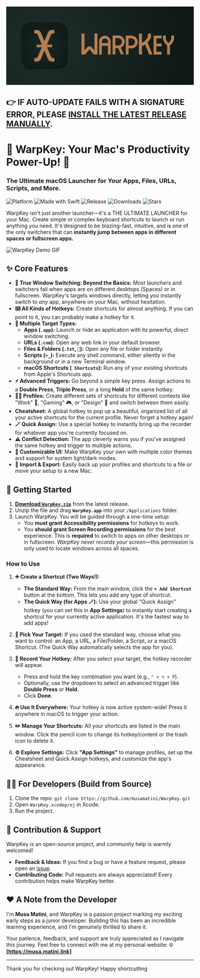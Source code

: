 ![Banner](https://github.com/musamatini/WarpKey/blob/main/banner.png)

## 👉 **IF AUTO-UPDATE FAILS WITH A SIGNATURE ERROR, PLEASE [INSTALL THE LATEST RELEASE MANUALLY](https://github.com/musamatini/WarpKey/releases/latest).**

# 🎉 WarpKey: Your Mac's Productivity Power-Up! 🚀

### The Ultimate macOS Launcher for Your Apps, Files, URLs, Scripts, and More.

![Platform](https://img.shields.io/badge/macOS-000000?style=flat-square&logo=apple&logoColor=white)
![Made with Swift](https://img.shields.io/badge/Made%20with-Swift-F05138?style=flat-square&logo=Swift&logoColor=white)
![Release](https://img.shields.io/github/v/release/musamatini/WarpKey?style=flat-square&logo=github&color=blue)
![Downloads](https://img.shields.io/github/downloads/musamatini/WarpKey/total?style=flat-square&logo=arrow-down-circle&color=brightgreen)
![Stars](https://img.shields.io/github/stars/musamatini/WarpKey?style=flat-square&logo=star&color=gold)

WarpKey isn't just another launcher—it's a THE ULTIMATE LAUNCHER for your Mac. Create simple or complex keyboard shortcuts to launch or run anything you need. It's designed to be blazing-fast, intuitive, and is one of the only switchers that can **instantly jump between apps in different spaces or fullscreen apps.**

![WarpKey Demo GIF](WarpKey.gif)

## ✨ Core Features

*   **🚀 True Window Switching: Beyond the Basics:** Most launchers and switchers fail when apps are on different desktops (Spaces) or in fullscreen. WarpKey's targets windows directly, letting you instantly switch to *any* app, anywhere on your Mac, without hesitation.
*   **⌨️ All Kinds of Hotkeys:** Create shortcuts for almost anything. If you can point to it, you can probably make a hotkey for it.
*   **🎯 Multiple Target Types:**
    *   **Apps (`.app`):** Launch or hide an application with its powerful, direct window switching.
    *   **URLs (`.com`):** Open any web link in your default browser.
    *   **Files & Folders (`.txt`, `📁`):** Open any file or folder instantly.
    *   **Scripts (`>_`):** Execute any shell command, either silently in the background or in a new Terminal window.
    *   **macOS Shortcuts (` Shortcuts`):** Run any of your existing shortcuts from Apple's Shortcuts app.
*   **⚡️ Advanced Triggers:** Go beyond a simple key press. Assign actions to a **Double Press**, **Triple Press**, or a long **Hold** of the same hotkey.
*   **🧑‍💻 Profiles:** Create different sets of shortcuts for different contexts like "Work" 👔, "Gaming" 🎮, or "Design" 🎨 and switch between them easily.
*   **Cheatsheet:** A global hotkey to pop up a beautiful, organized list of all your active shortcuts for the current profile. Never forget a hotkey again!
*   **🪄 Quick Assign:** Use a special hotkey to instantly bring up the recorder for whatever app you're currently focused on.
*   **⚠️ Conflict Detection:** The app cleverly warns you if you've assigned the same hotkey and trigger to multiple actions.
*   **🎨 Customizable UI:** Make WarpKey your own with multiple color themes and support for system light/dark modes.
*   **🔄 Import & Export:** Easily back up your profiles and shortcuts to a file or move your setup to a new Mac.

## 🚀 Getting Started

1.  **[Download `WarpKey.zip`](https://github.com/musamatini/WarpKey/releases/latest)** from the latest release.
2.  Unzip the file and drag **`WarpKey.app`** into your `/Applications` folder.
3.  Launch WarpKey. You will be guided through a one-time setup:
    *   You **must grant Accessibility permissions** for hotkeys to work.
    *   You **should grant Screen Recording permissions** for the best experience. This is **required** to switch to apps on other desktops or in fullscreen. *WarpKey never records your screen*—this permission is only used to locate windows across all spaces.

### How to Use

1.  **➕ Create a Shortcut (Two Ways!):**
    *   **The Standard Way:** From the main window, click the **`+ Add Shortcut`** button at the bottom. This lets you add any type of shortcut.
    *   **The Quick Way (for Apps 🪄):** Use your global "Quick Assign" hotkey (you can set this in **App Settings**) to instantly start creating a shortcut for your currently active application. It's the fastest way to add apps!

2.  **🎯 Pick Your Target:** If you used the standard way, choose what you want to control: an App, a URL, a File/Folder, a Script, or a macOS Shortcut. (The Quick Way automatically selects the app for you).

3.  **🎤 Record Your Hotkey:** After you select your target, the hotkey recorder will appear.
    *   Press and hold the key combination you want (e.g., `⌃ + ⌥ + P`).
    *   Optionally, use the dropdown to select an advanced trigger like **Double Press** or **Hold**.
    *   Click **Done**.

4.  **🔥 Use It Everywhere:** Your hotkey is now active system-wide! Press it anywhere in macOS to trigger your action.

5.  **✏️ Manage Your Shortcuts:** All your shortcuts are listed in the main window. Click the pencil icon to change its hotkey/content or the trash icon to delete it.

6.  **⚙️ Explore Settings:** Click **"App Settings"** to manage profiles, set up the Cheatsheet and Quick Assign hotkeys, and customize the app's appearance.

## 👨‍💻 For Developers (Build from Source)

1.  Clone the repo: `git clone https://github.com/musamatini/WarpKey.git`
2.  Open `WarpKey.xcodeproj` in Xcode.
3.  Run the project.

## 🤝 Contribution & Support

WarpKey is an open-source project, and community help is warmly welcomed!

*   **Feedback & Ideas:** If you find a bug or have a feature request, please open an [issue](https://github.com/musamatini/WarpKey/issues).
*   **Contributing Code:** Pull requests are always appreciated! Every contribution helps make WarpKey better.

## ❤️ A Note from the Developer

I'm **Musa Matini**, and WarpKey is a passion project marking my exciting early steps as a junior developer. Building this has been an incredible learning experience, and I'm genuinely thrilled to share it.

Your patience, feedback, and support are truly appreciated as I navigate this journey. Feel free to connect with me at my personal website:
🌐 **[https://musa.matini.link]**

---

Thank you for checking out WarpKey! Happy shortcutting
